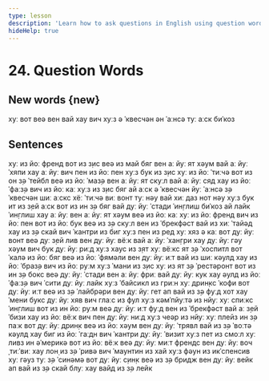 ```yaml
---
type: lesson
description: 'Learn how to ask questions in English using question words: who, what, where, when, why, how, which, whose'
hideHelp: true
---
```


# 24. Question Words

## New words {new}

хуː
вот
веə
вен
вай
хау
вич
хуːз
ə ˈквесчəн
əн ˈаːнсə
туː аːск
биˈкоз

## Sentences

хуː из йоː френд
вот из з̣ис
веə из май бяг
вен аː йуː ят хəум
вай аː йуː ˈхяпи
хау аː йуː
вич пен из йоː пен
хуːз бук из з̣ис
хуː из йоː ˈтиːчə
вот из он з̣ə ˈтейбл
веə из йоː ˈмаз̣ə
вен аː йуː ят скуːл
вай аː йуː сяд
хау из йоː ˈфаːз̣ə
вич из йоː каː
хуːз из з̣ис бяг
ай аːск ə ˈквесчəн
йуː ˈаːнсə з̣ə ˈквесчəн
шиː аːскс хёː ˈтиːчə
виː вонт туː нəу вай
хиː даз нот нəу хуːз бук ит из
з̣ей аːск вот из ин з̣ə бяг
вай дуː йуː ˈстади ˈин̣глиш
биˈкоз ай лайк ˈин̣глиш
хау аː йуː
вен аː йуː ят хəум
веə из йоː каː
хуː из йоː френд
вич из йоː пен
вот из йоː бук
веə из з̣ə скуːл
вен из ˈбрекфəст
вай из хиː ˈтайəд
хау из з̣ə скай
вич ˈкантри из биг
хуːз пен из ред
хуː хяз ə каː
вот дуː йуː вонт
веə дуː з̣ей лив
вен дуː йуː вёːк
вай аː йуː ˈхан̣гри
хау дуː йуː гəу хəум
вич бук дуː йуː риːд
хуːз хаус из з̣ят
хуː вёːкс ят з̣ə ˈхоспитл
вот ˈкалə из йоː бяг
веə из йоː ˈфямəли
вен дуː йуː иːт
вай из шиː кəулд
хау из йоː ˈбраз̣ə
вич из йоː руːм
хуːз ˈмани из з̣ис
хуː из ят з̣ə ˈрестəронт
вот из ин з̣ə бокс
веə дуː йуː ˈстади
вен аː йуː фриː
вай дуː йуː кук
хау əулд из йоː ˈфаːз̣ə
вич ˈсити дуː йуː лайк
хуːз ˈбайсикл из гриːн
хуː дрин̣кс ˈкофи
вот дуː йуː иːт
веə из з̣ə ˈлайбрəри
вен дуː йуː гет ап
вай из з̣ə фуːд хот
хау ˈмени букс дуː йуː хяв
вич глаːс из фул
хуːз кəмˈпйуːтə из нйуː
хуː спиːкс ˈин̣глиш
вот из ин йоː руːм
веə дуː йуː иːт фуːд
вен из ˈбрекфəст
вай аː з̣ей ˈбизи
хау из йоː вёːк
вич пен дуː йуː ниːд
хуːз чеəр из нйуː
хуː плейз ин з̣ə паːк
вот дуː йуː дрин̣к
веə из йоː хəум
вен дуː йуː ˈтрявл
вай из з̣ə ˈвоːтə кəулд
хау биг из йоː ˈгаːдн
вич ˈкантри дуː йуː ˈвизит
хуːз пет из смоːл
хуː ливз ин əˈмерикə
вот из йоː вёːк
веə дуː йуː миːт френдс
вен дуː йуː воч ˌтиːˈвиː
хау лон̣ из з̣ə ˈривə
вич ˈмаунтин из хай
хуːз фəун из икˈспенсив
хуː гəуз туː з̣ə ˈсинəмə
вот дуː йуː с̣ин̣к
веə из з̣ə бридж
вен дуː йуː вейк ап
вай из з̣ə скай блуː
хау вайд из з̣ə лейк
